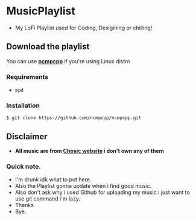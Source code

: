 # MusicPlaylist

- My LoFi Playlist used for Coding, Desigining or chilling!

## Download the playlist

You can use **[ncmpcpp](https://github.com/ncmpcpp/ncmpcpp)** if you're using Linux distro
### Requirements 
- `mpd`
### Installation
``$ git clone https://github.com/ncmpcpp/ncmpcpp.git``


## Disclaimer 
- **All music are from [Chosic website](https://www.chosic.com/) i don't own any of them**

### Quick note.
- I'm drunk idk what to put here.
- Also the Playlist gonna update when i find good music.
- Also don't ask why i used Github for uploading my music i just want to use git command i'm lazy.
- Thanks.
- Bye.
